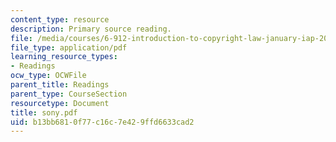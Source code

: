 ```yaml
---
content_type: resource
description: Primary source reading.
file: /media/courses/6-912-introduction-to-copyright-law-january-iap-2006/b13bb6810f77c16c7e429ffd6633cad2_sony.pdf
file_type: application/pdf
learning_resource_types:
- Readings
ocw_type: OCWFile
parent_title: Readings
parent_type: CourseSection
resourcetype: Document
title: sony.pdf
uid: b13bb681-0f77-c16c-7e42-9ffd6633cad2
---
```


